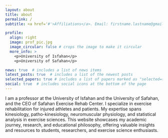 ```yaml
---
layout: about
title: about
permalink: /
subtitle: <a href='#'>Affiliations</a>. Email: firstname.lastname@gmail.co

profile:
  align: right
  image: prof_pic.jpg
  image_circular: false # crops the image to make it circular
  more_info: >
    <p>University of Isfahan</p>
    <p>University of Safahan</p>

news: true  # includes a list of news items
latest_posts: true  # includes a list of the newest posts
selected_papers: true # includes a list of papers marked as "selected={true}"
social: true  # includes social icons at the bottom of the page
---
```


<!-- This is my bio on master.   Write your biography here. Tell the world about yourself. Link to your favorite [subreddit](http://reddit.com). You can put a picture in, too. The code is already in, just name your picture `prof_pic.jpg` and put it in the `img/` folder.

Put your address / P.O. box / other info right below your picture. You can also disable any of these elements by editing `profile` property of the YAML header of your `_pages/about.md`. Edit `_bibliography/papers.bib` and Jekyll will render your [publications page](/al-folio/publications/) automatically.

Link to your social media connections, too. This theme is set up to use [Font Awesome icons](http://fortawesome.github.io/Font-Awesome/) and [Academicons](https://jpswalsh.github.io/academicons/), like the ones below. Add your Facebook, Twitter, LinkedIn, Google Scholar, or just disable all of them. -->
 

I am a professor at the University of Isfahan and the University of Safahan,  and the CEO of Safahan Exercise Rehab Center. I specialize in exercise rehabilitation for injured athletes and patients. My expertise spans kinesiology, patho-kinesiology, neuromuscular physiology, and statistical analysis in exercise sciences. 
This website showcases my academic journey, research, and educational philosophy, offering valuable insights and resources to students, researchers, and exercise science enthusiasts.

